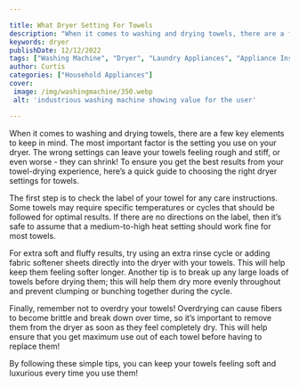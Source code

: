 ```yaml
---

title: What Dryer Setting For Towels
description: "When it comes to washing and drying towels, there are a few key elements to keep in mind. The most important factor is the setting...see more detail"
keywords: dryer
publishDate: 12/12/2022
tags: ["Washing Machine", "Dryer", "Laundry Appliances", "Appliance Installation"]
author: Curtis
categories: ["Household Appliances"]
cover: 
 image: /img/washingmachine/350.webp
 alt: 'industrious washing machine showing value for the user'

---
```


When it comes to washing and drying towels, there are a few key elements to keep in mind. The most important factor is the setting you use on your dryer. The wrong settings can leave your towels feeling rough and stiff, or even worse - they can shrink! To ensure you get the best results from your towel-drying experience, here’s a quick guide to choosing the right dryer settings for towels.

The first step is to check the label of your towel for any care instructions. Some towels may require specific temperatures or cycles that should be followed for optimal results. If there are no directions on the label, then it’s safe to assume that a medium-to-high heat setting should work fine for most towels.

For extra soft and fluffy results, try using an extra rinse cycle or adding fabric softener sheets directly into the dryer with your towels. This will help keep them feeling softer longer. Another tip is to break up any large loads of towels before drying them; this will help them dry more evenly throughout and prevent clumping or bunching together during the cycle.

Finally, remember not to overdry your towels! Overdrying can cause fibers to become brittle and break down over time, so it’s important to remove them from the dryer as soon as they feel completely dry. This will help ensure that you get maximum use out of each towel before having to replace them! 

By following these simple tips, you can keep your towels feeling soft and luxurious every time you use them!
